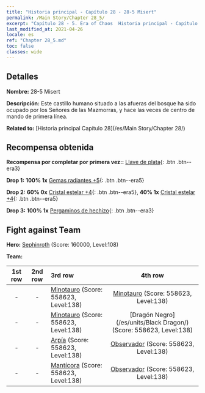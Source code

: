 ```yaml
---
title: "Historia principal - Capítulo 28 - 28-5 Misert"
permalink: /Main Story/Chapter 28_5/
excerpt: "Capítulo 28 - 5. Era of Chaos  Historia principal - Capítulo 28_5. 28-5 Misert"
last_modified_at: 2021-04-26
locale: es
ref: "Chapter 28_5.md"
toc: false
classes: wide
---
```


## Detalles

 **Nombre:** 28-5 Misert

 **Descripción:** Este castillo humano situado a las afueras del bosque ha sido ocupado por los Señores de las Mazmorras, y hace las veces de centro de mando de primera línea.

 **Related to:** [Historia principal Capítulo 28](/es/Main Story/Chapter 28/)

## Recompensa obtenida

 **Recompensa por completar por primera vez::** [Llave de plata](/ItemsES/con_693/){: .btn .btn--era3}

 **Drop 1:** **100% 1x** [Gemas radiantes +5](/ItemsES/mat_100/){: .btn .btn--era5}

 **Drop 2:** **60% 0x** [Cristal estelar +4](/ItemsES/mat_94/){: .btn .btn--era5}, **40% 1x** [Cristal estelar +4](/ItemsES/mat_94/){: .btn .btn--era5}

 **Drop 3:** **100% 1x** [Pergaminos de hechizo](/ItemsES/con_694/){: .btn .btn--era3}


## Fight against Team
 **Hero:** [Sephinroth](/es/heroes/Sephinroth/) (Score: 160000, Level:108)

 **Team:**


  | 1st row | 2nd row | 3rd row | 4th row |
  |:----:|:----:|:----|:----:|
  | - | - | [Minotauro](/es/units/Minotaur/) (Score: 558623, Level:138)  | [Minotauro](/es/units/Minotaur/) (Score: 558623, Level:138)  |
  | - | - | [Minotauro](/es/units/Minotaur/) (Score: 558623, Level:138)  | [Dragón Negro](/es/units/Black Dragon/) (Score: 558623, Level:138)  |
  | - | - | [Arpía](/es/units/Harpy/) (Score: 558623, Level:138)  | [Observador](/es/units/Beholder/) (Score: 558623, Level:138)  |
  | - | - | [Mantícora](/es/units/Manticore/) (Score: 558623, Level:138)  | [Observador](/es/units/Beholder/) (Score: 558623, Level:138)  |


